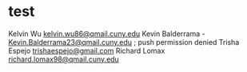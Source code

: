 # test
Kelvin Wu
kelvin.wu86@qmail.cuny.edu
Kevin Balderrama - Kevin.Balderrama23@qmail.cuny.edu ; push permission denied 
Trisha Espejo
trishaespejo@gmail.com
Richard Lomax
richard.lomax98@qmail.cuny.edu
